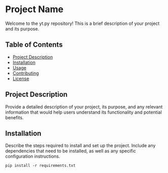 # Project Name

Welcome to the yt.py repository! This is a brief description of your project and its purpose.

## Table of Contents

- [Project Description](#project-description)
- [Installation](#installation)
- [Usage](#usage)
- [Contributing](#contributing)
- [License](#license)

## Project Description

Provide a detailed description of your project, its purpose, and any relevant information that would help users understand its functionality and potential benefits.

## Installation

Describe the steps required to install and set up the project. Include any dependencies that need to be installed, as well as any specific configuration instructions.

```shell
pip install -r requirements.txt
